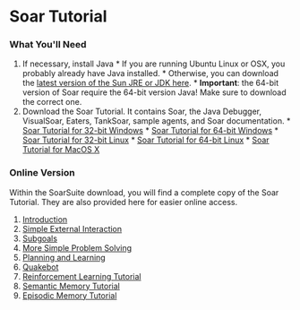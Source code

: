 # Soar Tutorial #

### What You'll Need ###

  1. If necessary, install Java
    * If you are running Ubuntu Linux or OSX, you probably already have Java installed.
    * Otherwise, you can download the [latest version of the Sun JRE or JDK here](http://www.oracle.com/technetwork/java/javase/downloads/index.html).
    * **Important**: the 64-bit version of Soar require the 64-bit version Java!  Make sure to download the correct one.
  1. Download the Soar Tutorial. It contains Soar, the Java Debugger, VisualSoar, Eaters, TankSoar, sample agents, and Soar documentation.
    * [Soar Tutorial for 32-bit Windows](http://web.eecs.umich.edu/~soar/downloads/SoarSuite/SoarTutorial_9.3.4-Windows_32bit.zip)
    * [Soar Tutorial for 64-bit Windows](http://web.eecs.umich.edu/~soar/downloads/SoarSuite/SoarTutorial_9.3.4-Windows_64bit.zip)
    * [Soar Tutorial for 32-bit Linux](http://web.eecs.umich.edu/~soar/downloads/SoarSuite/SoarTutorial_9.3.4-Linux_32bit.zip)
    * [Soar Tutorial for 64-bit Linux](http://web.eecs.umich.edu/~soar/downloads/SoarSuite/SoarTutorial_9.3.4-Linux_64bit.zip)
    * [Soar Tutorial for MacOS X](http://web.eecs.umich.edu/~soar/downloads/SoarSuite/SoarTutorial_9.3.4-OSX.zip)

### Online Version ###
Within the SoarSuite download, you will find a complete copy of the Soar Tutorial.  They are also provided here for easier online access.

  1. [Introduction](http://web.eecs.umich.edu/~soar/downloads/Documentation/SoarTutorial/Soar%20Tutorial%20Part%201.pdf)
  1. [Simple External Interaction](http://web.eecs.umich.edu/~soar/downloads/Documentation/SoarTutorial/Soar%20Tutorial%20Part%202.pdf)
  1. [Subgoals](http://web.eecs.umich.edu/~soar/downloads/Documentation/SoarTutorial/Soar%20Tutorial%20Part%203.pdf)
  1. [More Simple Problem Solving](http://web.eecs.umich.edu/~soar/downloads/Documentation/SoarTutorial/Soar%20Tutorial%20Part%204.pdf)
  1. [Planning and Learning](http://web.eecs.umich.edu/~soar/downloads/Documentation/SoarTutorial/Soar%20Tutorial%20Part%205.pdf)
  1. [Quakebot](http://web.eecs.umich.edu/~soar/downloads/Documentation/SoarTutorial/Soar%20Tutorial%20Part%206.pdf)
  1. [Reinforcement Learning Tutorial](http://web.eecs.umich.edu/~soar/downloads/Documentation/SoarTutorial/Soar%20Tutorial%20Part%207%20-%20RL.pdf)
  1. [Semantic Memory Tutorial](http://web.eecs.umich.edu/~soar/downloads/Documentation/SoarTutorial/Soar%20Tutorial%20Part%208%20-%20SMem.pdf)
  1. [Episodic Memory Tutorial](http://web.eecs.umich.edu/~soar/downloads/Documentation/SoarTutorial/Soar%20Tutorial%20Part%209%20-%20EpMem.pdf)

